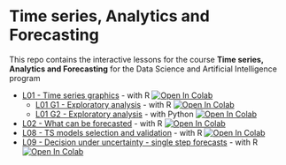 # Time series, Analytics and Forecasting 
This repo contains the interactive lessons for the course **Time series, Analytics and Forecasting** for the 
Data Science and Artificial Intelligence program
  * [L01 - Time series graphics](https://github.com/nepslor/teaching/blob/main/TimeSeriesForecasting/time_series_graphics_R.ipynb) - with R
    [![Open In Colab](https://colab.research.google.com/assets/colab-badge.svg)](https://colab.research.google.com/github/nepslor/teaching/blob/main/TimeSeriesForecasting/time_series_graphics_R.ipynb)
    *  [L01 G1 - Exploratory analysis](https://github.com/nepslor/teaching/blob/main/TimeSeriesForecasting/TS_visualization_R.ipynb) - with R
    [![Open In Colab](https://colab.research.google.com/assets/colab-badge.svg)](https://colab.research.google.com/github/nepslor/teaching/blob/main/TimeSeriesForecasting/TS_visualization_R.ipynb)
    *  [L01 G2 - Exploratory analysis](https://github.com/nepslor/teaching/blob/main/TimeSeriesForecasting/TS_visualization_python.ipynb) - with Python
    [![Open In Colab](https://colab.research.google.com/assets/colab-badge.svg)](https://colab.research.google.com/github/nepslor/teaching/blob/main/TimeSeriesForecasting/TS_visualization_python.ipynb)
* [L02 - What can be forecasted](https://github.com/nepslor/teaching/blob/main/TimeSeriesForecasting/WhatCanBeForecasted.ipynb) - with R
    [![Open In Colab](https://colab.research.google.com/assets/colab-badge.svg)](https://colab.research.google.com/github/nepslor/teaching/blob/main/TimeSeriesForecasting/WhatCanBeForecasted.ipynb)
* [L08 - TS models selection and validation](https://github.com/nepslor/teaching/blob/main/TimeSeriesForecasting/model_selection_and_validation.ipynb) - with R
    [![Open In Colab](https://colab.research.google.com/assets/colab-badge.svg)](https://colab.research.google.com/github/nepslor/teaching/blob/main/TimeSeriesForecasting/model_selection_and_validation.ipynb)
* [L09 - Decision under uncertainty - single step forecasts](https://github.com/nepslor/teaching/blob/main/TimeSeriesForecasting/decision_under_uncertainty.ipynb) - with R
    [![Open In Colab](https://colab.research.google.com/assets/colab-badge.svg)](https://colab.research.google.com/github/nepslor/teaching/blob/main/TimeSeriesForecasting/decision_under_uncertainty.ipynb)
